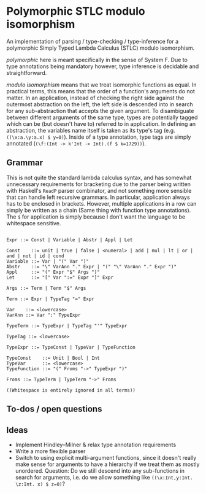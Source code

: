 # Polymorphic STLC modulo isomorphism

An implementation of parsing / type-checking / type-inference for a polymorphic Simply Typed Lambda Calculus (STLC) modulo isomorphism.

_polymorphic_ here is meant specifically in the sense of System F. Due to type annotations being mandatory however, type inference is decidable and straightforward.

_modulo isomorphism_ means that we treat isomorphic functions as equal. In practical terms, this means that the order of a function's arguments do not matter. In an application, instead of checking the right side against the outermost abstraction on the left, the left side is descended into in search for any sub-abstraction that accepts the given argument. To disambiguate between different arguments of the same type, types are potentially tagged which can be (but doesn't have to) referred to in application. In defining an abstraction, the variables name itself is taken as its type's tag (e.g. `((\x:a.\y:a.x) $ y=0)`). Inside of a type annotation, type tags are simply annotated (`(\f:(Int -> k'Int -> Int).(f $ k=1729))`).

## Grammar

This is not quite the standard lambda calculus syntax, and has somewhat unnecessary requirements for bracketing due to the parser being written with Haskell's `ReadP` parser combinator, and not something more sensible that can handle left recursive grammars. In particular, application always has to be enclosed in brackets. However, multiple applications in a row can simply be written as a chain (Same thing with function type annotations). The `$` for application is simply because I don't want the language to be whitespace sensitive.

```ebnf

Expr ::= Const | Variable | Abstr | Appl | Let

Const    ::= unit | true | false | <numeral> | add | mul | lt | or | and | not | id | cond
Variable ::= Var | "(" Var ")"
Abstr    ::= "\" VarAnn "." Expr | "(" "\" VarAnn "." Expr ")"
Appl     ::= "(" Expr "$" Args ")"
Let      ::= "[" Var ":=" Expr "]" Expr

Args ::= Term | Term "$" Args

Term ::= Expr | TypeTag "=" Expr

Var    ::= <lowercase>
VarAnn ::= Var ":" TypeExpr

TypeTerm ::= TypeExpr | TypeTag "'" TypeExpr

TypeTag ::= <lowercase>

TypeExpr ::= TypeConst | TypeVar | TypeFunction

TypeConst    ::= Unit | Bool | Int
TypeVar      ::= <lowercase>
TypeFunction ::= "(" Froms "->" TypeExpr ")"

Froms ::= TypeTerm | TypeTerm "->" Froms

((Whitespace is entirely ignored in all terms))
```


## To-dos / open questions

## Ideas

- Implement Hindley–Milner & relax type annotation requirements
- Write a more flexible parser
- Switch to using explicit multi-argument functions, since it doesn't really make sense for arguments to have a hierarchy if we treat them as mostly unordered. Question: Do we still descend into any sub-functions in search for arguments, i.e. do we allow something like `((\x:Int,y:Int. \z:Int. x) $ z=0)`?

